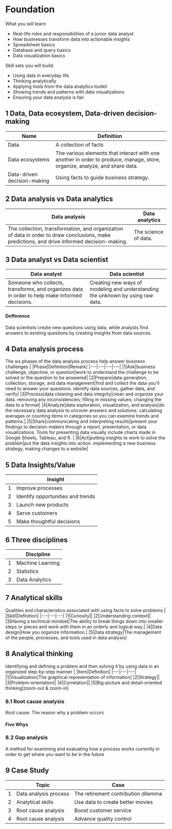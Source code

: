 # Foundation

What you will learn:
- Real-life roles and responsibilities of a junior data analyst
- How businesses transform data into actionable insights
- Spreadsheet basics
- Database and query basics
- Data visualization basics

Skill sets you will build:
- Using data in everyday life
- Thinking analytically
- Applying tools from the data analytics toolkit
- Showing trends and patterns with data visualizations
- Ensuring your data analysis is fair

## 1 Data, Data ecosystem, Data-driven decision-making
|Name|Definition|
|---|---|
|Data|A collection of facts|
|Data ecosystems|The various elements that interact with one another in order to produce, manage, store, organize, analyze, and share data.|
|Data-driven decision-making|Using facts to guide business strategy.|

## 2 Data analysis vs Data analytics
|Data analysis|Data analytics|
|---|---|
|The collection, transformation, and organization of data in order to draw conclusions, make predictions, and drive informed decision-making.|The science of data.|

## 3 Data analyst vs Data scientist
|Data analyst|Data scientist|
|---|---|
|Someone who collects, transforms, and organizes data in order to help make informed decisions.|Creating new ways of modeling and understanding the unknown by using raw data.|

#### Defference
Data scientists create new questions using data, while analysts find answers to existing questions by creating insights from data sources. 

## 4 Data analysis process
The six phases of the data analysis process help answer business challenges
| |Phase|Definition|Remark|
|---|---|---|---|
|1|Ask|business challenge, objective, or question|work to understand the challenge to be solved or the question to be  answered|
|2|Prepare|data generation, collection, storage, and data management|find and collect the data you'll need to answer your questions. identify data sources, gather data, and verify|
|3|Process|data cleaning and data integrity|clean and organize your data. removing any inconsistencies; filling in missing values; changing the data to a format|
|4|Analyze|data exploration, visualization, and analysis|do the necessary data analysis to uncover answers and solutions. calculating averages or counting items in categories so you can examine trends and patterns.|
|5|Share|communicating and interpreting results|present your findings to decision-makers through a report, presentation, or data visualizations. Tools for presenting data visually include charts made in Google Sheets, Tableau, and R. |
|6|Act|putting  insights to work to solve the problem|put the data insights into action. implementing a new business strategy, making changes to a website|

## 5 Data Insights/Value
| |Insight|
|---|---|
|1|Improve processes|
|2|Identify opportunities and trends|
|3|Launch new products|
|4|Serve customers|
|5|Make thoughtful decisions|

## 6 Three disciplines
| |Discipline|
|---|---|
|1|Machine Learning|
|2|Statistics|
|3|Data Analytics|

## 7 Analytical skills
Qualities and characteristics associated with using facts to solve problems
| |Skill|Definition|
|---|---|---|
|1|Curiosity||
|2|Understanding context||
|3|Having a technical mindset|The ability to break things down into smaller steps or pieces and work with them in an orderly and logical way.|
|4|Data design|How you organize information.|
|5|Data strategy|The management of the people, processes, and tools used in data analysis|

## 8 Analytical thinking
Identifying and defining a problem and then solving it by using data in an organized step-by-step manner
| |Item|Definition|
|---|---|---|
|1|Visualization|The graphical representation of information|
|2|Strategy||
|3|Problem-orientation||
|4|Correlation||
|5|Big-picture and detail-oriented thinking|zoom-out & zoom-in|

### 8.1 Root cause analysis
Root cause: The reason why a problem occurs

#### Five Whys

### 8.2 Gap analysis
A method for examining and evaluating how a process works currently in order to get where you want to be in the future

## 9 Case Study
| |Topic|Case|
|---|---|---|
|1|Data analysis process|The retirement contribution dilemma|
|2|Analytical skills|Use data to create better movies|
|3|Root cause analysis|Boost customer service|
|4|Root cause analysis|Advance quality control|

